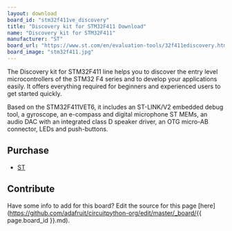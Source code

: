 ```yaml
---
layout: download
board_id: "stm32f411ve_discovery"
title: "Discovery kit for STM32F411 Download"
name: "Discovery kit for STM32F411"
manufacturer: "ST"
board_url: "https://www.st.com/en/evaluation-tools/32f411ediscovery.html"
board_image: "stm32f411.jpg"
---
```


The Discovery kit for STM32F411 line helps you to discover the entry level microcontrollers of the STM32 F4 series and to develop your applications easily. It offers everything required for beginners and experienced users to get started quickly.

Based on the STM32F411VET6, it includes an ST-LINK/V2 embedded debug tool, a gyroscope, an e-compass and digital microphone ST MEMs, an audio DAC with an integrated class D speaker driver, an OTG micro-AB connector, LEDs and push-buttons.

## Purchase
* [ST](https://www.st.com/en/evaluation-tools/32f411ediscovery.html)

## Contribute

Have some info to add for this board? Edit the source for this page [here](https://github.com/adafruit/circuitpython-org/edit/master/_board/{{ page.board_id }}.md).
